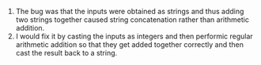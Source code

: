 1. The bug was that the inputs were obtained as strings and thus adding two strings together caused string concatenation rather than arithmetic addition. 
2. I would fix it by casting the inputs as integers and then performic regular arithmetic addition so that they get added together correctly and then cast the result back to a string.